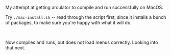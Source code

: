 My attempt at getting arculator to compile and run successfully on MacOS.  

Try `./mac-install.sh` -- read through the script first, since it installs a bunch of packages, to make sure you're happy with what it will do.  


&nbsp;

Now compiles and runs, but does not load menus correctly. Looking into that next.



